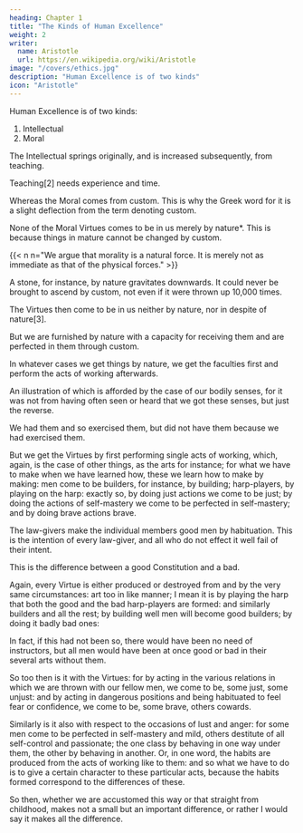 ```yaml
---
heading: Chapter 1
title: "The Kinds of Human Excellence"
weight: 2
writer:
  name: Aristotle
  url: https://en.wikipedia.org/wiki/Aristotle
image: "/covers/ethics.jpg"
description: "Human Excellence is of two kinds"
icon: "Aristotle"
---
```



Human Excellence is of two kinds:

1. Intellectual
2. Moral 


The Intellectual springs originally, and is increased subsequently, from teaching.

Teaching[2] needs experience and time.

Whereas the Moral comes from custom. This is why the Greek word for it is a slight deflection from the term denoting custom.

None of the Moral Virtues comes to be in us merely by nature*. This is because things in mature cannot be changed by custom. 

{{< n n="We argue that morality is a  natural force. It is merely not as immediate as that of the physical forces." >}}


A stone, for instance, by nature gravitates downwards. It could never be brought to ascend by custom, not even if it were thrown up 10,000 times.



<!-- nor could file again be brought to descend, nor in fact could anything whose nature is in one way be brought by custom to be in another.  -->


The Virtues then come to be in us neither by nature, nor in despite of nature[3].

But we are furnished by nature with a capacity for receiving them and are perfected in them through custom.

In whatever cases we get things by nature, we get the faculties first and perform the acts of working afterwards.

An illustration of which is afforded by the case of our bodily senses, for it was not from having often seen or heard that we got these senses, but just the reverse. 

We had them and so exercised them, but did not have them because we had exercised them. 

But we get the Virtues by first performing single acts of working, which, again, is the case of other things, as the arts for instance; for what we have to make when we have learned how, these we learn how to make by making: men come to be builders, for instance, by building; harp-players, by playing on the harp: exactly so, by doing just actions we come to be just; by doing the actions of self-mastery we come to be perfected in self-mastery; and by doing brave actions brave.

<!-- To the truth of this testimony is borne by what takes place in communities: because  -->

The law-givers make the individual members good men by habituation. This is the intention of every law-giver, and all who do not effect it well fail of their intent.

This is the difference between a good Constitution and a bad.

Again, every Virtue is either produced or destroyed from and by the very same circumstances: art too in like manner; I mean it is by playing the harp that both the good and the bad harp-players are formed: and similarly builders and all the rest; by building well men will become good builders; by doing it badly bad ones: 

In fact, if this had not been so, there would have been no need of instructors, but all men would have been at once good or bad in their several arts without them.

So too then is it with the Virtues: for by acting in the various relations in which we are thrown with our fellow men, we come to be, some just, some unjust: and by acting in dangerous positions and being habituated to feel fear or confidence, we come to be, some brave, others cowards.

Similarly is it also with respect to the occasions of lust and anger: for some men come to be perfected in self-mastery and mild, others destitute of all self-control and passionate; the one class by behaving in one way under them, the other by behaving in another. Or, in one word, the habits are produced from the acts of working like to them: and so what we have to do is to give a certain character to these particular acts, because the habits formed correspond to the differences of these.

So then, whether we are accustomed this way or that straight from childhood, makes not a small but an important difference, or rather I would say it makes all the difference.


